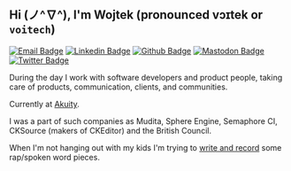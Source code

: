 ## Hi (ノ^∇^), I'm Wojtek (pronounced vɔɪtek or `voitech`)
[![Email Badge](https://img.shields.io/badge/-wojtekidd@wojtekidd.org-c14438?style=flat&logo=Gmail&logoColor=white&link=mailto:wojtekidd@wojtekidd.org)](mailto:wojtekidd@wojtekidd.org) 
[![Linkedin Badge](https://img.shields.io/badge/-wojtekcichon-0072b1?style=flat&logo=Linkedin&logoColor=white&link=https://www.linkedin.com/in/wojtekcichon/)](https://www.linkedin.com/in/wojtekcichon/) [![Github Badge](https://img.shields.io/badge/-wojtekidd-grey?style=flat&logo=github&logoColor=white&link=https://github.com/wojtekidd/)](https://www.github.com/wojtekidd/) [![Mastodon Badge](https://img.shields.io/mastodon/follow/000005875?domain=https%3A%2F%2Fmastodon.social&label=mastodon&style=social)](https://mastodon.social/@wojtekidd/)
[![Twitter Badge](https://img.shields.io/badge/-wojtekidd-00acee?style=flat&logo=twitter&logoColor=white&link=https://twitter.com/wojtekidd/)](https://www.twitter.com/wojtekidd/) <p align='left'>

During the day I work with software developers and product people, taking care of products, communication, clients, and communities. 

Currently at [Akuity](https://akuity.io). 

I was a part of such companies as Mudita, Sphere Engine, Semaphore CI, CKSource (makers of CKEditor) and the British Council.

When I'm not hanging out with my kids I'm trying to [write and record](https://wojtekidd.org) some rap/spoken word pieces.</p>
